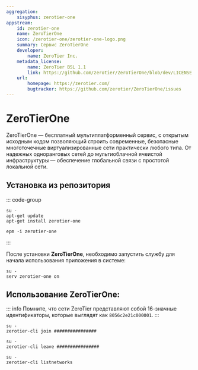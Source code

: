 ```yaml
---
aggregation:
    sisyphus: zerotier-one
appstream:
    id: zerotier-one
    name: ZeroTierOne
    icon: /zerotier-one/zerotier-one-logo.png
    summary: Cервис ZeroTierOne
    developer:
        name: ZeroTier Inc.
    metadata_license:
        name: ZeroTier BSL 1.1
        link: https://github.com/zerotier/ZeroTierOne/blob/dev/LICENSE.txt
    url:
        homepage: https://zerotier.com/
        bugtracker: https://github.com/zerotier/ZeroTierOne/issues
---
```


# ZeroTierOne

ZeroTierOne — бесплатный мультиплатформенный сервис, с открытым исходным кодом позволяющий строить современные, безопасные многоточечные виртуализированные сети практически любого типа. От надежных одноранговых сетей до мультиоблачной ячеистой инфраструктуры — обеспечение глобальной связи с простотой локальной сети.

## Установка из репозитория

::: code-group

```shell[apt-get]
su -
apt-get update
apt-get install zerotier-one
```
```shell[epm]
epm -i zerotier-one
```
:::

После установки **ZeroTierOne**, необходимо запустить службу для начала использования приложения в системе:

```shell
su -
serv zerotier-one on
```

## Использование **ZeroTierOne**:

::: info
Помните, что сети ZeroTier представляют собой 16-значные идентификаторы, которые выглядят как `8056c2e21c000001`.
:::

```shell
su -
zerotier-cli join ################
```

```shell
su -
zerotier-cli leave ################
```

```shell
su -
zerotier-cli listnetworks
```
